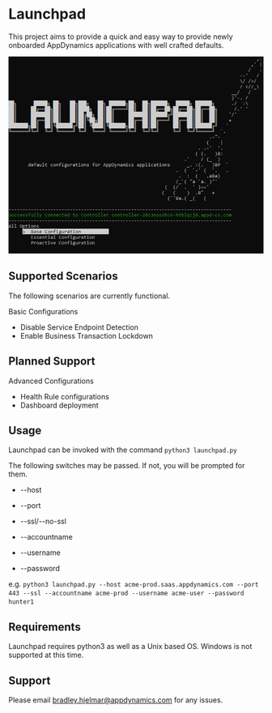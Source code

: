 # Launchpad

This project aims to provide a quick and easy way to provide newly onboarded AppDynamics applications with well crafted defaults.

<p align="center">
  <img src="https://github.com/AppDynamics/launchpad/blob/master/resources/screencap.png"/>
</p>

## Supported Scenarios

The following scenarios are currently functional.

Basic Configurations
- Disable Service Endpoint Detection
- Enable Business Transaction Lockdown 

## Planned Support 

Advanced Configurations

- Health Rule configurations
- Dashboard deployment

## Usage

Launchpad can be invoked with the command `python3 launchpad.py`

The following switches may be passed. If not, you will be prompted for them.

- --host

- --port

- --ssl/--no-ssl

- --accountname

- --username

- --password

e.g. `python3 launchpad.py --host acme-prod.saas.appdynamics.com --port 443 --ssl --accountname acme-prod --username acme-user --password hunter1`

## Requirements

Launchpad requires python3 as well as a Unix based OS. Windows is not supported at this time.

## Support

Please email bradley.hjelmar@appdynamics.com for any issues.

